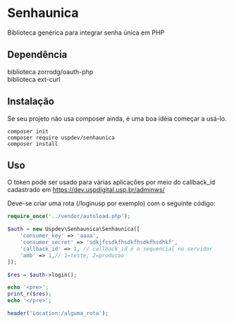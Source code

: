 # Senhaunica
Biblioteca genérica para integrar senha única em PHP

## Dependência

biblioteca zorrodg/oauth-php  
biblioteca ext-curl

## Instalação

Se seu projeto não usa composer ainda, é uma boa idéia começar a usá-lo.

```
composer init
composer require uspdev/senhaunica
composer install
```

## Uso

O token pode ser usado para várias aplicações por meio do callback_id cadastrado em https://dev.uspdigital.usp.br/adminws/

Deve-se criar uma rota (/loginusp por exemplo) com o seguinte código:

```php
require_once('../vendor/autoload.php');

$auth = new Uspdev\Senhaunica\Senhaunica([
    'consumer_key' => 'aaaa',
    'consumer_secret' => 'sdkjfcsdkfhsdkfhsdkfhsdhkf',
    'callback_id' => 1, // callback_id é o sequencial no servidor
    'amb' => 1,// 1=teste, 2=producao
]);

$res = $auth->login();

echo '<pre>';
print_r($res);
echo '</pre>';

header('Location:/alguma_rota');

```
